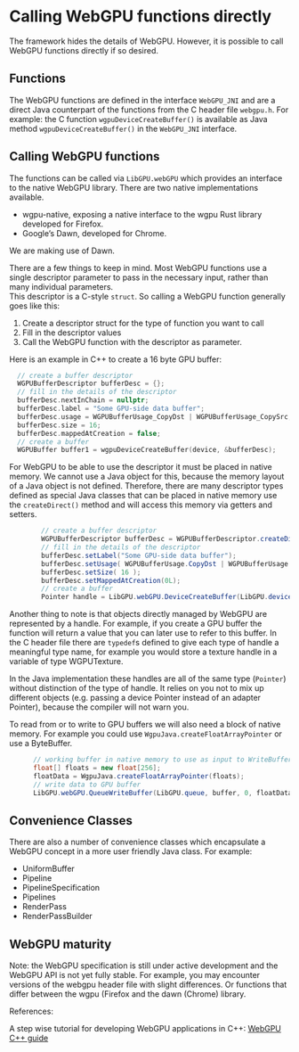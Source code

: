 # Calling WebGPU functions directly

The framework hides the details of WebGPU.  However, it is possible to call WebGPU functions directly if so desired.

## Functions
The WebGPU functions are defined in the interface `WebGPU_JNI` and are a direct Java counterpart of the functions from the C header file `webgpu.h`.
For example: the C function `wgpuDeviceCreateBuffer()` is available as Java method `wgpuDeviceCreateBuffer()` in the `WebGPU_JNI` interface.

## Calling WebGPU functions
The functions can be called via `LibGPU.webGPU` which provides an interface to the native WebGPU library.  There are two native implementations available. 
- wgpu-native, exposing a native interface to the wgpu Rust library developed for Firefox.
- Google’s Dawn, developed for Chrome.

We are making use of Dawn.


There are a few things to keep in mind.  Most WebGPU functions use a single descriptor parameter to pass in the necessary input, rather than many individual parameters.  
This descriptor is a C-style `struct`.  So calling a WebGPU function generally goes like this:
1.	Create a descriptor struct for the type of function you want to call
2.	Fill in the descriptor values
3.	Call the WebGPU function with the descriptor as parameter.

Here is an example in C++ to create a 16 byte GPU buffer:
```C
  // create a buffer descriptor
  WGPUBufferDescriptor bufferDesc = {};
  // fill in the details of the descriptor
  bufferDesc.nextInChain = nullptr;
  bufferDesc.label = "Some GPU-side data buffer";
  bufferDesc.usage = WGPUBufferUsage_CopyDst | WGPUBufferUsage_CopySrc;
  bufferDesc.size = 16;
  bufferDesc.mappedAtCreation = false;
  // create a buffer
  WGPUBuffer buffer1 = wgpuDeviceCreateBuffer(device, &bufferDesc);
```

For WebGPU to be able to use the descriptor it must be placed in native memory. We cannot use a Java object for this, because the memory layout of a Java object is not defined.
Therefore, there are many descriptor types defined as special Java classes that can be placed in native memory use the `createDirect()` method and will access this memory via getters and setters.

```java
        // create a buffer descriptor
        WGPUBufferDescriptor bufferDesc = WGPUBufferDescriptor.createDirect();
        // fill in the details of the descriptor
        bufferDesc.setLabel("Some GPU-side data buffer");
        bufferDesc.setUsage( WGPUBufferUsage.CopyDst | WGPUBufferUsage.CopySrc );
        bufferDesc.setSize( 16 );
        bufferDesc.setMappedAtCreation(0L);
        // create a buffer
        Pointer handle = LibGPU.webGPU.DeviceCreateBuffer(LibGPU.device, bufferDesc);
```


Another thing to note is that objects directly managed by WebGPU are represented by a handle. For example, if you create a GPU buffer the function will return a value that you can later use to refer to this buffer.
In the C header file there are `typedef`s defined to give each type of handle a meaningful type name, for example you would store a texture handle in a variable of type WGPUTexture.

In the Java implementation these handles are all of the same type (`Pointer`) without distinction of the type of handle.
It relies on you not to mix up different objects (e.g. passing a device Pointer instead of an adapter Pointer), because the compiler will not warn you.


To read from or to write to GPU buffers we will also need a block of native memory.
For example you could use `WgpuJava.createFloatArrayPointer` or use a ByteBuffer.

```java
      // working buffer in native memory to use as input to WriteBuffer
      float[] floats = new float[256];
      floatData = WgpuJava.createFloatArrayPointer(floats); 
      // write data to GPU buffer 
      LibGPU.webGPU.QueueWriteBuffer(LibGPU.queue, buffer, 0, floatData, 0);
```

## Convenience Classes
There are also a number of convenience classes which encapsulate a WebGPU concept in a more user friendly Java class. For example:
- UniformBuffer
- Pipeline
- PipelineSpecification
- Pipelines
- RenderPass
- RenderPassBuilder


## WebGPU maturity

Note: the WebGPU specification is still under active development and the WebGPU API is not yet fully stable. 
For example, you may encounter versions of the webgpu header file with slight differences.
Or functions that differ between the wgpu (Firefox and the dawn (Chrome) library.

References:

A step wise tutorial for developing WebGPU applications in C++: 
[WebGPU C++ guide](https://eliemichel.github.io/LearnWebGPU/introduction.html)


